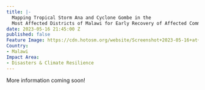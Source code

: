 ```yaml
---
title: |-
  Mapping Tropical Storm Ana and Cyclone Gombe in the
  Most Affected Districts of Malawi for Early Recovery of Affected Communities
date: 2023-05-16 21:45:00 Z
published: false
Feature Image: https://cdn.hotosm.org/website/Screenshot+2023-05-16+at+2.45.46+PM.png
Country:
- Malawi
Impact Area:
- Disasters & Climate Resilience
---
```


More information coming soon!